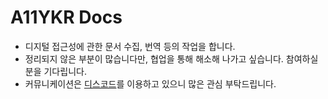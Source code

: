 # A11YKR Docs

* 디지털 접근성에 관한 문서 수집, 번역 등의 작업을 합니다.
* 정리되지 않은 부분이 많습니다만, 협업을 통해 해소해 나가고 싶습니다. 참여하실 분을 기다립니다.
* 커뮤니케이션은 [디스코드](https://discord.com/widget?id=1358411224626233424)를 이용하고 있으니 많은 관심 부탁드립니다.